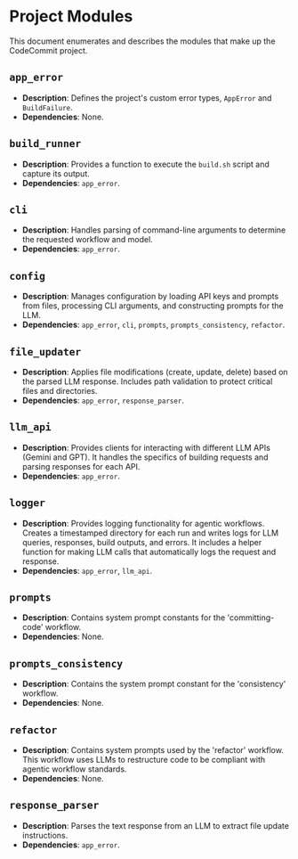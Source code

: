# Project Modules

This document enumerates and describes the modules that make up the CodeCommit project.

## `app_error`
-   **Description**: Defines the project's custom error types, `AppError` and `BuildFailure`.
-   **Dependencies**: None.

## `build_runner`
-   **Description**: Provides a function to execute the `build.sh` script and capture its output.
-   **Dependencies**: `app_error`.

## `cli`
-   **Description**: Handles parsing of command-line arguments to determine the requested workflow and model.
-   **Dependencies**: `app_error`.

## `config`
-   **Description**: Manages configuration by loading API keys and prompts from files, processing CLI arguments, and constructing prompts for the LLM.
-   **Dependencies**: `app_error`, `cli`, `prompts`, `prompts_consistency`, `refactor`.

## `file_updater`
-   **Description**: Applies file modifications (create, update, delete) based on the parsed LLM response. Includes path validation to protect critical files and directories.
-   **Dependencies**: `app_error`, `response_parser`.

## `llm_api`
-   **Description**: Provides clients for interacting with different LLM APIs (Gemini and GPT). It handles the specifics of building requests and parsing responses for each API.
-   **Dependencies**: `app_error`.

## `logger`
-   **Description**: Provides logging functionality for agentic workflows. Creates a timestamped directory for each run and writes logs for LLM queries, responses, build outputs, and errors. It includes a helper function for making LLM calls that automatically logs the request and response.
-   **Dependencies**: `app_error`, `llm_api`.

## `prompts`
-   **Description**: Contains system prompt constants for the 'committing-code' workflow.
-   **Dependencies**: None.

## `prompts_consistency`
-   **Description**: Contains the system prompt constant for the 'consistency' workflow.
-   **Dependencies**: None.

## `refactor`
-   **Description**: Contains system prompts used by the 'refactor' workflow. This workflow uses LLMs to restructure code to be compliant with agentic workflow standards.
-   **Dependencies**: None.

## `response_parser`
-   **Description**: Parses the text response from an LLM to extract file update instructions.
-   **Dependencies**: `app_error`.